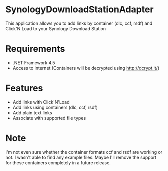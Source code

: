 SynologyDownloadStationAdapter
==============================
This application allows you to add links by container (dlc, ccf, rsdf) and Click'N'Load to your Synology Download Station

Requirements
==============================
* .NET Framework 4.5
* Access to internet (Containers will be decrypted using http://dcrypt.it/)

Features
==============================
* Add links with Click'N'Load
* Add links using containers (dlc, ccf, rsdf)
* Add plain text links
* Associate with supported file types


Note
==============================
I'm not even sure whether the container formats ccf and rsdf are working or not. I wasn't able to find any example files. Maybe I'll remove the support for these containers completely in a future release.
